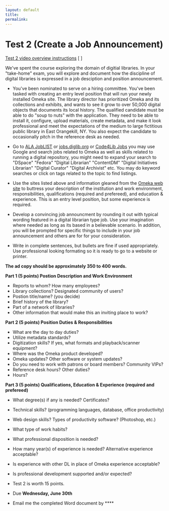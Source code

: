 ```yaml
---
layout: default
title: 
permalink:
---
```


<h1> Test 2 (Create a Job Announcement)</h1>

[Test 2 video overview instructions](https://youtu.be/VTI6hTIQ7bQ?t=582) [ ] 

We've spent the course exploring the domain of digitial libraries. In your "take-home" exam, you will explore and document how the discipline of digital libraries is expressed in a job desciption and position announcement.

- You've been nominated to serve on a hiring committee. You've been tasked with creating an entry level position that will run your newly installed Omeka site. The library director has prioritized Omeka and its collections and exhibits, and wants to see it grow to over 50,000 digital objects that documents its local history. The qualified candidate must be able to do &quot;soup to nuts&quot; with the application. They need to be able to install it, configure, upload materials, create metadata, and make it look professional and meet the expectations of the medium to large fictitious public library in East Orangekill, NY. You also expect the candidate to occasionally pitch in the reference desk as needed. 

- Go to [ALA JobLIST](http://joblist.ala.org/) or [jobs.diglib.org](https://jobs.diglib.org/) or [Code4Lib Jobs](https://jobs.code4lib.org/) you may use Google and search jobs related to Omeka as well as skills related to running a digital repository, you might need to expand your search to &quot;DSpace&quot; &quot;Fedora&quot; &quot;Digital Librarian&quot; &quot;ContentDM&quot; &quot;Digital Initiatives Librarian&quot; &quot;Digital Curator&quot; &quot;Digital Archivist&quot; etc. You may do keyword searches or click on tags related to the topic to find listings.

- Use the sites listed above and information gleaned from the [Omeka web site](https://omeka.org/) to buttress your description of the institution and work environment, responsibilities, qualifications (required and prefereed), and education &amp; experience. This is an entry level position, but some experience is required.

- Develop a convincing job announcment by rounding it out with typical wording featured in a digital librarian type job. Use your imagination where needed as long as its based in a believable scenario. In addition, you will be prompted for specific things to include in your job announcement and others are for for your consideration.

- Write in complete sentences, but bullets are fine if used appropriately. Use professional looking formating so it is ready to go to a website or printer. 

**The ad copy should be approximately 350 to 400 words.**

**Part 1 (5 points) Postion Description and Work Environment**

- Reports to whom? How many employees? 
- Library collections? Designated community of users?
- Postion title/name? (you decide)
- Brief history of the library?
- Part of a network of libraries? 
- Other information that would make this an inviting place to work?

**Part 2 (5 points) Position Duties &amp; Responsibilities**

- What are the day to day duties?
- Utilize metadata standards?
- Digitization skills? If yes, what formats and playback/scanner equipment?
- Where was the Omeka product developed?
- Omeka updates? Other software or system updates?
- Do you need to work with patrons or board members? Community VIPs? 
- Reference desk hours? Other duties?
- Hours?

**Part 3 (5 points) Qualifications, Education & Experience (required and prefereed)**

- What degree(s) if any is needed? Certificates?
- Technical skills? (programming languages, database, office productivity)
- Web design skills? Types of productivity software? (Photoshop, etc.)
- What type of work habits?
- What professional disposition is needed?
- How many year(s) of experience is needed? Alternative experience acceptable?
- Is experience with other DL in place of Omeka experience acceptable?
- Is professional development supported and/or expected?

- Test 2 is worth 15 points. 
- Due **Wednesday, June 30th**
- Email me the completed Word document by **** 




